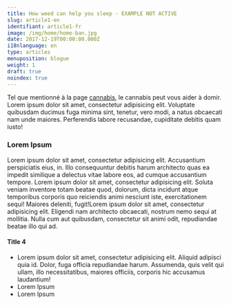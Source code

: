 ```yaml
---
title: How weed can help you sleep - EXAMPLE NOT ACTIVE
slug: article1-en
identifiant: article1-fr
image: /img/home/home-ban.jpg
date: 2017-12-19T00:00:00.000Z
i18nlanguage: en
type: articles
menuposition: blogue
weight: 1
draft: true
noindex: true
---
```


Tel que mentionné à la page [cannabis](/cannabis), le cannabis peut vous aider à domir. Lorem ipsum dolor sit amet, consectetur adipisicing elit. Voluptate quibusdam ducimus fuga minima sint, tenetur, vero modi, a natus obcaecati nam unde maiores. Perferendis labore recusandae, cupiditate debitis quam iusto!

### Lorem Ipsum

Lorem ipsum dolor sit amet, consectetur adipisicing elit. Accusantium perspiciatis eius, in. Illo consequuntur debitis harum architecto quas ea impedit similique a delectus vitae labore eos, ad cumque accusantium tempore. Lorem ipsum dolor sit amet, consectetur adipisicing elit. Soluta veniam inventore totam beatae quod, dolorum, dicta incidunt atque temporibus corporis quo reiciendis animi nesciunt iste, exercitationem sequi! Maiores deleniti, fugit!Lorem ipsum dolor sit amet, consectetur adipisicing elit. Eligendi nam architecto obcaecati, nostrum nemo sequi at mollitia. Nulla cum aut quibusdam, consectetur sit animi odit, repudiandae beatae illo qui ad.

#### Title 4

- Lorem ipsum dolor sit amet, consectetur adipisicing elit. Aliquid adipisci quia id. Dolor, fuga officia repudiandae harum. Assumenda, quis velit qui ullam, illo necessitatibus, maiores officiis, corporis hic accusamus laudantium!
- Lorem Ipsum
- Lorem Ipsum
